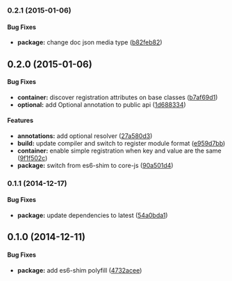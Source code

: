 ### 0.2.1 (2015-01-06)


#### Bug Fixes

* **package:** change doc json media type ([b82feb82](http://github.com/aurelia/dependency-injection/commit/b82feb82f758ddc820039d7e32b1079908706020))


## 0.2.0 (2015-01-06)


#### Bug Fixes

* **container:** discover registration attributes on base classes ([b7af69d1](http://github.com/aurelia/dependency-injection/commit/b7af69d101bad032acaf41e37140e57e52b6c07f))
* **optional:** add Optional annotation to public api ([1d688334](http://github.com/aurelia/dependency-injection/commit/1d688334ac5fe16ec692fe8a4bb09d63a7698632))


#### Features

* **annotations:** add optional resolver ([27a580d3](http://github.com/aurelia/dependency-injection/commit/27a580d38d1ea899fd10ba4dbe80639dda1422e0))
* **build:** update compiler and switch to register module format ([e959d7bb](http://github.com/aurelia/dependency-injection/commit/e959d7bb8f06cdc4bee5ee48afa5bdb62ed79ab3))
* **container:** enable simple registration when key and value are the same ([9f1f502c](http://github.com/aurelia/dependency-injection/commit/9f1f502c9fa67d832b9b28397cbc1e3b5edc7082))
* **package:** switch from es6-shim to core-js ([90a501d4](http://github.com/aurelia/dependency-injection/commit/90a501d42409e50703c869e98ed8431b8ccb54d8))


### 0.1.1 (2014-12-17)


#### Bug Fixes

* **package:** update dependencies to latest ([54a0bda1](http://github.com/aurelia/dependency-injection/commit/54a0bda1a217200c07cbee81193b044038b2b09a))


## 0.1.0 (2014-12-11)


#### Bug Fixes

* **package:** add es6-shim polyfill ([4732acee](http://github.com/aurelia/dependency-injection/commit/4732acee560080be01ea579ac5124e63079e8571))

